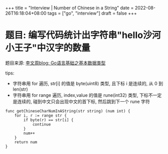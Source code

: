+++
title = "Interview | Number of Chinese in a String"
date = 2022-08-26T16:18:04+08:00
tags = ["go", "interview"]
draft = false
+++

# 题目: 编写代码统计出字符串"hello沙河小王子"中汉字的数量
题目来源: [李文周blog: Go语言基础之基本数据类型](https://www.liwenzhou.com/posts/Go/02_datatype/)

tips:
- 字符串用 for 遍历, str[i] 的值是 byte(uint8) 类型, 且下标 i 是连续的, 从 0 到 len(str)  
- 字符串用 for range 遍历, index,value 的值是 rune(int32) 类型, 下标不一定是连续的, 碰到中文只会出现中文的首下标, 然后跳到下一个 rune 字符

```
func getChineseCharNumInAString(str string) (num int) {
	for i, r := range str {
		if byte(r) == str[i] {
			continue
		}
		num++
	}
	return num
}
```

